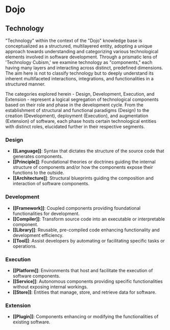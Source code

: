 # Dojo

## Technology

"Technology" within the context of the "Dojo" knowledge base is conceptualized as a structured, multilayered entity, adopting a unique approach towards understanding and categorizing various technological elements involved in software development. Through a prismatic lens of 'Technology Cubism,' we examine technology as "components," each having many layers and interacting across distinct, predefined dimensions. The aim here is not to classify technology but to deeply understand its inherent multifaceted interactions, integrations, and functionalities in a structured manner.

The categories explored herein - Design, Development, Execution, and Extension - represent a logical segregation of technological components based on their role and phase in the development cycle. From the establishment of structural and functional paradigms (Design) to the creation (Development), deployment (Execution), and augmentation (Extension) of software, each phase hosts certain technological entities with distinct roles, elucidated further in their respective segments.
### Design

- **[[Language]]**: Syntax that dictates the structure of the source code that generates components.
- **[[Principle]]**: Foundational theories or doctrines guiding the internal structure of components and/or how the components expose their functions to the outside.
- **[[Architecture]]**: Structural blueprints guiding the composition and interaction of software components.

### Development

- **[[Framework]]**: Coupled components providing foundational functionalities for development.
- **[[Compiler]]**: Transform source code into an executable or interpretable component.
- **[[Library]]**: Reusable, pre-compiled code enhancing functionality and development efficiency.
- **[[Tool]]**: Assist developers by automating or facilitating specific tasks or operations.

### Execution

- **[[Platform]]**: Environments that host and facilitate the execution of software components.
- **[[Service]]**: Autonomous components providing specific functionalities without exposing internal workings.
- **[[Store]]**: Entities that manage, store, and retrieve data for software.

### Extension

- **[[Plugin]]**: Components enhancing or modifying the functionalities of existing software.